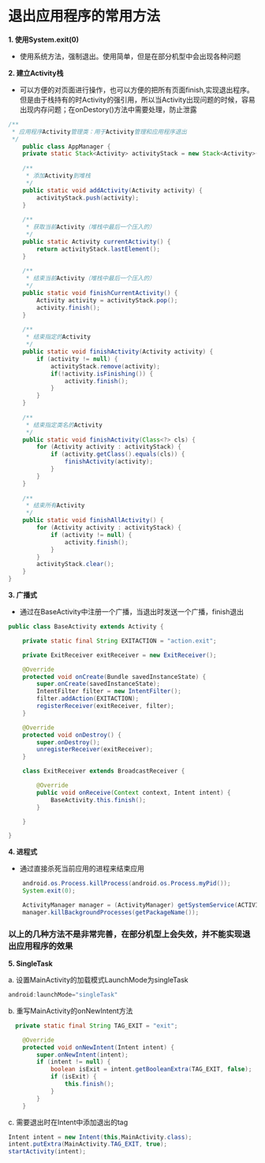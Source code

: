 # 退出应用程序的常用方法

**1. 使用System.exit(0)**
* 使用系统方法，强制退出。使用简单，但是在部分机型中会出现各种问题

**2. 建立Activity栈**
* 可以方便的对页面进行操作，也可以方便的把所有页面finish,实现退出程序。但是由于栈持有的时Activity的强引用，所以当Activity出现问题的时候，容易出现内存问题；在onDestory()方法中需要处理，防止泄露
```java
/** 
 * 应用程序Activity管理类：用于Activity管理和应用程序退出 
 */  
    public class AppManager {  
    private static Stack<Activity> activityStack = new Stack<Activity>();  
  
    /** 
     * 添加Activity到堆栈 
     */  
    public static void addActivity(Activity activity) {  
        activityStack.push(activity);  
    }  
  
    /** 
     * 获取当前Activity（堆栈中最后一个压入的） 
     */  
    public static Activity currentActivity() {  
        return activityStack.lastElement();  
    }  
  
    /** 
     * 结束当前Activity（堆栈中最后一个压入的） 
     */  
    public static void finishCurrentActivity() {  
        Activity activity = activityStack.pop();  
        activity.finish();  
    }  
  
    /** 
     * 结束指定的Activity 
     */  
    public static void finishActivity(Activity activity) {  
        if (activity != null) {  
            activityStack.remove(activity);  
            if(!activity.isFinishing()) {  
                activity.finish();  
            }  
        }  
    }  
  
    /** 
     * 结束指定类名的Activity 
     */  
    public static void finishActivity(Class<?> cls) {  
        for (Activity activity : activityStack) {  
            if (activity.getClass().equals(cls)) {  
                finishActivity(activity);  
            }  
        }  
    }  
  
    /** 
     * 结束所有Activity 
     */  
    public static void finishAllActivity() {  
        for (Activity activity : activityStack) {  
            if (activity != null) {  
                activity.finish();  
            }  
        }  
        activityStack.clear();  
    }  
}  
```

**3. 广播式**
* 通过在BaseActivity中注册一个广播，当退出时发送一个广播，finish退出
```java
public class BaseActivity extends Activity {

    private static final String EXITACTION = "action.exit";

    private ExitReceiver exitReceiver = new ExitReceiver();

    @Override
    protected void onCreate(Bundle savedInstanceState) {
        super.onCreate(savedInstanceState);
        IntentFilter filter = new IntentFilter();
        filter.addAction(EXITACTION);
        registerReceiver(exitReceiver, filter);
    }

    @Override
    protected void onDestroy() {
        super.onDestroy();
        unregisterReceiver(exitReceiver);
    }

    class ExitReceiver extends BroadcastReceiver {

        @Override
        public void onReceive(Context context, Intent intent) {
            BaseActivity.this.finish();
        }

    }

}
```

**4. 进程式**
* 通过直接杀死当前应用的进程来结束应用
```java
    android.os.Process.killProcess(android.os.Process.myPid());
    System.exit(0);

    ActivityManager manager = (ActivityManager) getSystemService(ACTIVITY_SERVICE);
    manager.killBackgroundProcesses(getPackageName());
```

### 以上的几种方法不是非常完善，在部分机型上会失效，并不能实现退出应用程序的效果

**5. SingleTask**

a. 设置MainActivity的加载模式LaunchMode为singleTask
```java
android:launchMode="singleTask"
```
b. 重写MainActivity的onNewIntent方法
```java
  private static final String TAG_EXIT = "exit";

    @Override
    protected void onNewIntent(Intent intent) {
        super.onNewIntent(intent);
        if (intent != null) {
            boolean isExit = intent.getBooleanExtra(TAG_EXIT, false);
            if (isExit) {
                this.finish();
            }
        }
    }
```
c. 需要退出时在Intent中添加退出的tag
```java
Intent intent = new Intent(this,MainActivity.class);
intent.putExtra(MainActivity.TAG_EXIT, true);
startActivity(intent);
```


